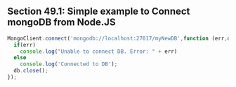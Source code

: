 ## Section 49.1: Simple example to Connect mongoDB from Node.JS

```js
MongoClient.connect('mongodb://localhost:27017/myNewDB',function (err,db) {
  if(err)
    console.log("Unable to connect DB. Error: " + err)
  else
    console.log('Connected to DB');
  db.close();
});
```